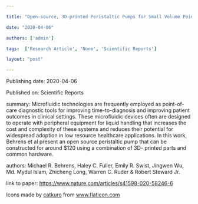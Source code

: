 ---
title: "Open-source, 3D-printed Peristaltic Pumps for Small Volume Point-of-Care Liquid Handling "
date: "2020-04-06"
authors: ['admin']
tags:  ['Research Article', 'None', 'Scientific Reports']
layout: "post"
---
Publishing date: 2020-04-06

Published on: Scientific Reports

summary: Microfluidic technologies are frequently employed as point-of-care diagnostic tools for improving time-to-diagnosis and improving patient outcomes in clinical settings. These microfluidic devices often are designed to operate with peripheral equipment for liquid handling that increases the cost and complexity of these systems and reduces their potential for widespread adoption in low resource healthcare applications. In this work, Behrens et al present an open source peristaltic pump that can be constructed for around $120 using a combination of 3D- printed parts and common hardware. 

authors: Michael R. Behrens, Haley C. Fuller, Emily R. Swist, Jingwen Wu, Md. Mydul Islam, Zhicheng Long, Warren C. Ruder & Robert Steward Jr. 

link to paper: https://www.nature.com/articles/s41598-020-58246-6

Icons made by <a href="https://www.flaticon.com/free-icon/bookshelves_3576884" title="catkuro">catkuro</a> from <a href="https://www.flaticon.com/" title="Flaticon"> www.flaticon.com</a>